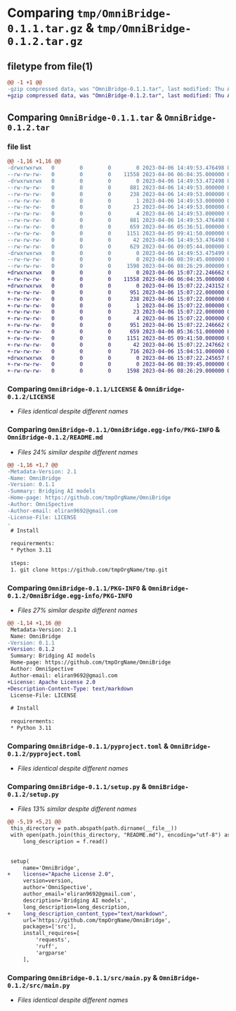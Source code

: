 # Comparing `tmp/OmniBridge-0.1.1.tar.gz` & `tmp/OmniBridge-0.1.2.tar.gz`

## filetype from file(1)

```diff
@@ -1 +1 @@
-gzip compressed data, was "OmniBridge-0.1.1.tar", last modified: Thu Apr  6 14:49:53 2023, max compression
+gzip compressed data, was "OmniBridge-0.1.2.tar", last modified: Thu Apr  6 15:07:22 2023, max compression
```

## Comparing `OmniBridge-0.1.1.tar` & `OmniBridge-0.1.2.tar`

### file list

```diff
@@ -1,16 +1,16 @@
-drwxrwxrwx   0        0        0        0 2023-04-06 14:49:53.476498 OmniBridge-0.1.1/
--rw-rw-rw-   0        0        0    11558 2023-04-06 06:04:35.000000 OmniBridge-0.1.1/LICENSE
-drwxrwxrwx   0        0        0        0 2023-04-06 14:49:53.472498 OmniBridge-0.1.1/OmniBridge.egg-info/
--rw-rw-rw-   0        0        0      881 2023-04-06 14:49:53.000000 OmniBridge-0.1.1/OmniBridge.egg-info/PKG-INFO
--rw-rw-rw-   0        0        0      238 2023-04-06 14:49:53.000000 OmniBridge-0.1.1/OmniBridge.egg-info/SOURCES.txt
--rw-rw-rw-   0        0        0        1 2023-04-06 14:49:53.000000 OmniBridge-0.1.1/OmniBridge.egg-info/dependency_links.txt
--rw-rw-rw-   0        0        0       23 2023-04-06 14:49:53.000000 OmniBridge-0.1.1/OmniBridge.egg-info/requires.txt
--rw-rw-rw-   0        0        0        4 2023-04-06 14:49:53.000000 OmniBridge-0.1.1/OmniBridge.egg-info/top_level.txt
--rw-rw-rw-   0        0        0      881 2023-04-06 14:49:53.476498 OmniBridge-0.1.1/PKG-INFO
--rw-rw-rw-   0        0        0      659 2023-04-06 05:36:51.000000 OmniBridge-0.1.1/README.md
--rw-rw-rw-   0        0        0     1151 2023-04-05 09:41:50.000000 OmniBridge-0.1.1/pyproject.toml
--rw-rw-rw-   0        0        0       42 2023-04-06 14:49:53.476498 OmniBridge-0.1.1/setup.cfg
--rw-rw-rw-   0        0        0      629 2023-04-06 09:05:44.000000 OmniBridge-0.1.1/setup.py
-drwxrwxrwx   0        0        0        0 2023-04-06 14:49:53.475499 OmniBridge-0.1.1/src/
--rw-rw-rw-   0        0        0        0 2023-04-06 08:39:45.000000 OmniBridge-0.1.1/src/__init__.py
--rw-rw-rw-   0        0        0     1598 2023-04-06 08:26:29.000000 OmniBridge-0.1.1/src/main.py
+drwxrwxrwx   0        0        0        0 2023-04-06 15:07:22.246662 OmniBridge-0.1.2/
+-rw-rw-rw-   0        0        0    11558 2023-04-06 06:04:35.000000 OmniBridge-0.1.2/LICENSE
+drwxrwxrwx   0        0        0        0 2023-04-06 15:07:22.243152 OmniBridge-0.1.2/OmniBridge.egg-info/
+-rw-rw-rw-   0        0        0      951 2023-04-06 15:07:22.000000 OmniBridge-0.1.2/OmniBridge.egg-info/PKG-INFO
+-rw-rw-rw-   0        0        0      238 2023-04-06 15:07:22.000000 OmniBridge-0.1.2/OmniBridge.egg-info/SOURCES.txt
+-rw-rw-rw-   0        0        0        1 2023-04-06 15:07:22.000000 OmniBridge-0.1.2/OmniBridge.egg-info/dependency_links.txt
+-rw-rw-rw-   0        0        0       23 2023-04-06 15:07:22.000000 OmniBridge-0.1.2/OmniBridge.egg-info/requires.txt
+-rw-rw-rw-   0        0        0        4 2023-04-06 15:07:22.000000 OmniBridge-0.1.2/OmniBridge.egg-info/top_level.txt
+-rw-rw-rw-   0        0        0      951 2023-04-06 15:07:22.246662 OmniBridge-0.1.2/PKG-INFO
+-rw-rw-rw-   0        0        0      659 2023-04-06 05:36:51.000000 OmniBridge-0.1.2/README.md
+-rw-rw-rw-   0        0        0     1151 2023-04-05 09:41:50.000000 OmniBridge-0.1.2/pyproject.toml
+-rw-rw-rw-   0        0        0       42 2023-04-06 15:07:22.247662 OmniBridge-0.1.2/setup.cfg
+-rw-rw-rw-   0        0        0      716 2023-04-06 15:04:51.000000 OmniBridge-0.1.2/setup.py
+drwxrwxrwx   0        0        0        0 2023-04-06 15:07:22.245657 OmniBridge-0.1.2/src/
+-rw-rw-rw-   0        0        0        0 2023-04-06 08:39:45.000000 OmniBridge-0.1.2/src/__init__.py
+-rw-rw-rw-   0        0        0     1598 2023-04-06 08:26:29.000000 OmniBridge-0.1.2/src/main.py
```

### Comparing `OmniBridge-0.1.1/LICENSE` & `OmniBridge-0.1.2/LICENSE`

 * *Files identical despite different names*

### Comparing `OmniBridge-0.1.1/OmniBridge.egg-info/PKG-INFO` & `OmniBridge-0.1.2/README.md`

 * *Files 24% similar despite different names*

```diff
@@ -1,16 +1,7 @@
-Metadata-Version: 2.1
-Name: OmniBridge
-Version: 0.1.1
-Summary: Bridging AI models
-Home-page: https://github.com/tmpOrgName/OmniBridge
-Author: OmniSpective
-Author-email: eliran9692@gmail.com
-License-File: LICENSE
-
 # Install
 
 requirerments:
 * Python 3.11
 
 steps:
 1. git clone https://github.com/tmpOrgName/tmp.git
```

### Comparing `OmniBridge-0.1.1/PKG-INFO` & `OmniBridge-0.1.2/OmniBridge.egg-info/PKG-INFO`

 * *Files 27% similar despite different names*

```diff
@@ -1,14 +1,16 @@
 Metadata-Version: 2.1
 Name: OmniBridge
-Version: 0.1.1
+Version: 0.1.2
 Summary: Bridging AI models
 Home-page: https://github.com/tmpOrgName/OmniBridge
 Author: OmniSpective
 Author-email: eliran9692@gmail.com
+License: Apache License 2.0
+Description-Content-Type: text/markdown
 License-File: LICENSE
 
 # Install
 
 requirerments:
 * Python 3.11
```

### Comparing `OmniBridge-0.1.1/pyproject.toml` & `OmniBridge-0.1.2/pyproject.toml`

 * *Files identical despite different names*

### Comparing `OmniBridge-0.1.1/setup.py` & `OmniBridge-0.1.2/setup.py`

 * *Files 13% similar despite different names*

```diff
@@ -5,19 +5,21 @@
 this_directory = path.abspath(path.dirname(__file__))
 with open(path.join(this_directory, "README.md"), encoding="utf-8") as f:
     long_description = f.read()
 
 
 setup(
     name='OmniBridge',
+    license="Apache License 2.0",
     version=version,
     author='OmniSpective',
     author_email='eliran9692@gmail.com',
     description='Bridging AI models',
     long_description=long_description,
+    long_description_content_type="text/markdown",
     url='https://github.com/tmpOrgName/OmniBridge',
     packages=['src'],
     install_requires=[
         'requests',
         'ruff',
         'argparse'
     ],
```

### Comparing `OmniBridge-0.1.1/src/main.py` & `OmniBridge-0.1.2/src/main.py`

 * *Files identical despite different names*

